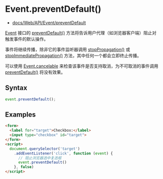 # Event.preventDefault()

- [docs/Web/API/Event/preventDefault][preventDefault()]

[Event] 接口的 [preventDefault()] 方法将告诉用户代理（如浏览器客户端）阻止对触发事件的默认操作。

事件将继续传播，除非它的事件监听器调用 [stopPropagation()] 或 [stopImmediatePropagation()] 方法，其中任何一个都会立即终止传播。

可以使用 [Event.cancelable] 来检查该事件是否支持取消，为不可取消的事件调用 [preventDefault()] 将没有效果。

## Syntax

```js
event.preventDefault();
```

## Examples

```html
<form>
  <label for="target">Checkbox:</label>
  <input type="checkbox" id="target">
</form>
<script>
  document.querySelector('target')
    .addEventListener('click', function (event) {
      // 阻止浏览器选中复选框
      event.preventDefault()
    }, false)
</script>
```

[Event]: <https://developer.mozilla.org/en-US/docs/Web/API/Event>
[Event.cancelable]: <https://developer.mozilla.org/en-US/docs/Web/API/Event/cancelable>
[preventDefault()]: <https://developer.mozilla.org/en-US/docs/Web/API/Event/preventDefault>
[stopPropagation()]: <https://developer.mozilla.org/en-US/docs/Web/API/Event/stopPropagation>
[stopImmediatePropagation()]: <https://developer.mozilla.org/en-US/docs/Web/API/Event/stopImmediatePropagation>
